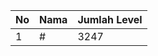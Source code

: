 | No | Nama            | Jumlah Level |
|----|-----------------|--------------|
| 1  | #    |    3247        |
